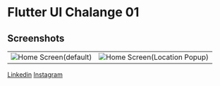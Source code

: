 # Flutter UI Chalange 01
## Screenshots
<table style={border:"none"}><tr><td><img src="https://github.com/imSanjaySoni/flutter-UI-chalange-01/blob/master/Screenshot_2020-02-12-14-50-52-181_tk.sanjaysoni.wallpapers.jpg" alt="Home Screen(default)"/></td><td><img src="https://github.com/imSanjaySoni/flutter-UI-chalange-01/blob/master/Screenshot_2020-02-12-14-50-56-943_tk.sanjaysoni.wallpapers.jpg" alt="Home Screen(Location Popup)"/></td></tr></table>


 [Linkedin](https://linkedin.com/in/imsanjaysoni)
 [Instagram ](https://instagram.com/imsanjaysoni)
